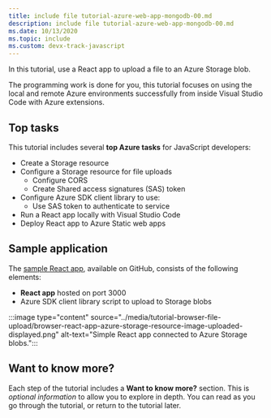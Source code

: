 ```yaml
---
title: include file tutorial-azure-web-app-mongodb-00.md 
description: include file tutorial-azure-web-app-mongodb-00.md
ms.date: 10/13/2020
ms.topic: include
ms.custom: devx-track-javascript
---
```


In this tutorial, use a React app to upload a file to an Azure Storage blob. 

The programming work is done for you, this tutorial focuses on using the local and remote Azure environments successfully from inside Visual Studio Code with Azure extensions.

## Top tasks

This tutorial includes several **top Azure tasks** for JavaScript developers:

* Create a Storage resource
* Configure a Storage resource for file uploads
    * Configure CORS
    * Create Shared access signatures (SAS) token
* Configure Azure SDK client library to use:
    *  Use SAS token to authenticate to service
* Run a React app locally with Visual Studio Code
* Deploy React app to Azure Static web apps

## Sample application

The [sample React app](https://github.com/Azure-Samples/js-e2e-browser-file-upload-storage-blob), available on GitHub, consists of the following elements:

* **React app** hosted on port 3000
* Azure SDK client library script to upload to Storage blobs

:::image type="content" source="../media/tutorial-browser-file-upload/browser-react-app-azure-storage-resource-image-uploaded-displayed.png" alt-text="Simple React app connected to Azure Storage blobs.":::

## Want to know more? 

Each step of the tutorial includes a **Want to know more?** section. This is _optional information_ to allow you to explore in depth. You can read as you go through the tutorial, or return to the tutorial later. 